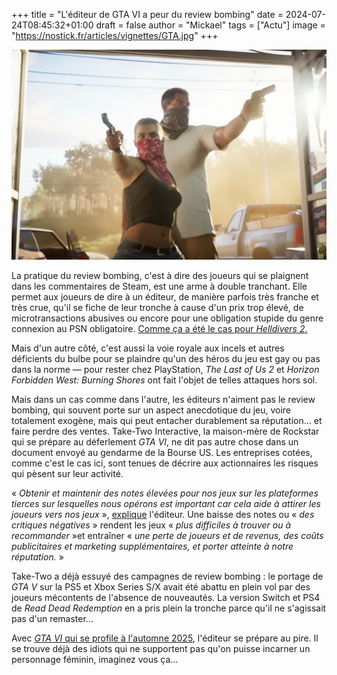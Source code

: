 +++
title = "L'éditeur de GTA VI a peur du review bombing"
date = 2024-07-24T08:45:32+01:00
draft = false
author = "Mickael"
tags = ["Actu"]
image = "https://nostick.fr/articles/vignettes/GTA.jpg"
+++

![GTA VI](GTA.jpg "C'est pour un braquage des notes.")

La pratique du review bombing, c'est à dire des joueurs qui se plaignent dans les commentaires de Steam, est une arme à double tranchant. Elle permet aux joueurs de dire à un éditeur, de manière parfois très franche et très crue, qu'il se fiche de leur tronche à cause d'un prix trop élevé, de microtransactions abusives ou encore pour une obligation stupide du genre connexion au PSN obligatoire. [Comme ça a été le cas pour *Helldivers 2*.](https://nostick.fr/articles/2024/mai/0505-sony-fait-plonger-helldivers-2-en-enfer/)

Mais d'un autre côté, c'est aussi la voie royale aux incels et autres déficients du bulbe pour se plaindre qu'un des héros du jeu est gay ou pas dans la norme — pour rester chez PlayStation, *The Last of Us 2* et *Horizon Forbidden West: Burning Shores* ont fait l'objet de telles attaques hors sol.

Mais dans un cas comme dans l'autre, les éditeurs n'aiment pas le review bombing, qui souvent porte sur un aspect anecdotique du jeu, voire totalement exogène, mais qui peut entacher durablement sa réputation… et faire perdre des ventes. Take-Two Interactive, la maison-mère de Rockstar qui se prépare au déferlement *GTA VI*, ne dit pas autre chose dans un document envoyé au gendarme de la Bourse US. Les entreprises cotées, comme c'est le cas ici, sont tenues de décrire aux actionnaires les risques qui pèsent sur leur activité.

« *Obtenir et maintenir des notes élevées pour nos jeux sur les plateformes tierces sur lesquelles nous opérons est important car cela aide à attirer les joueurs vers nos jeux* », [explique](https://www.gamefile.news/p/take-two-review-bombs-gta-nfl-2k) l'éditeur. Une baisse des notes ou « *des critiques négatives* » rendent les jeux « *plus difficiles à trouver ou à recommander* »et entraîner « *une perte de joueurs et de revenus, des coûts publicitaires et marketing supplémentaires, et porter atteinte à notre réputation.* »

Take-Two a déjà essuyé des campagnes de review bombing : le portage de *GTA V* sur la PS5 et Xbox Series S/X avait été abattu en plein vol par des joueurs mécontents de l'absence de nouveautés. La version Switch et PS4 de *Read Dead Redemption* en a pris plein la tronche parce qu'il ne s'agissait pas d'un remaster…
 
Avec [*GTA VI* qui se profile à l'automne 2025](https://nostick.fr/articles/2024/mai/1605-gta-vi-cest-pour-lautomne-2025/), l'éditeur se prépare au pire. Il se trouve déjà des idiots qui ne supportent pas qu'on puisse incarner un personnage féminin, imaginez vous ça…